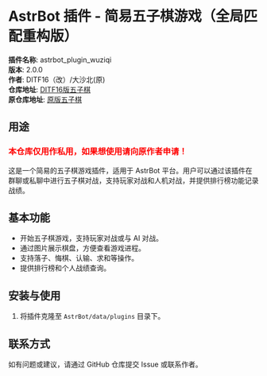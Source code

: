 # AstrBot 插件 - 简易五子棋游戏（全局匹配重构版）

**插件名称**: astrbot_plugin_wuziqi  
**版本**: 2.0.0  
**作者**: DITF16（改）/大沙北(原)  
**仓库地址**: [DITF16版五子棋](https://github.com/DITF16/astrbot_plugin_wuziqi.git)  
**原仓库地址**: [原版五子棋](https://github.com/bigshabei/astrbot_plugin_wuziqi.git)

## 用途

<h3 style="color:red">本仓库仅用作私用，如果想使用请向原作者申请！</h3>

这是一个简易的五子棋游戏插件，适用于 AstrBot 平台。用户可以通过该插件在群聊或私聊中进行五子棋对战，支持玩家对战和人机对战，并提供排行榜功能记录战绩。

## 基本功能

- 开始五子棋游戏，支持玩家对战或与 AI 对战。
- 通过图片展示棋盘，方便查看游戏进程。
- 支持落子、悔棋、认输、求和等操作。
- 提供排行榜和个人战绩查询。

## 安装与使用

1. 将插件克隆至 `AstrBot/data/plugins` 目录下。

## 联系方式

如有问题或建议，请通过 GitHub 仓库提交 Issue 或联系作者。
